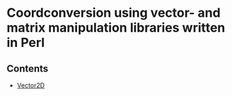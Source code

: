 # Coordconversion using vector- and matrix manipulation libraries written in Perl

## Contents

- [Vector2D]()

